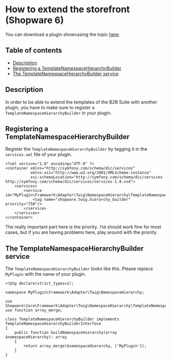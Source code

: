 # How to extend the storefront (Shopware 6)

You can download a plugin showcasing the topic [here](/products/editions/enterprise-edition/b2b-suite/example-plugins/B2bTemplateExtension.zip).

## Table of contents

*   [Description](#description)
*   [Registering a TemplateNamespaceHierarchyBuilder](#registering-a-templatenamespacehierarchybuilder)
*   [The TemplateNamespaceHierarchyBuilder service](#the-templatenamespacehierarchybuilder-service)

## Description

In order to be able to extend the templates of the B2B Suite with another plugin, you have to make sure to register a `TemplateNamespaceHierarchyBuilder` in your plugin.

## Registering a TemplateNamespaceHierarchyBuilder

Register the `TemplateNamespaceHierarchyBuilder` by tagging it in the `services.xml` file of your plugin.

```
<?xml version="1.0" encoding="UTF-8" ?>
<container xmlns="http://symfony.com/schema/dic/services"
           xmlns:xsi="http://www.w3.org/2001/XMLSchema-instance"
           xsi:schemaLocation="http://symfony.com/schema/dic/services http://symfony.com/schema/dic/services/services-1.0.xsd">
    <services>
        <service id="MyPlugin\Framework\Adapter\Twig\NamespaceHierarchy\TemplateNamespaceHierarchyBuilder">
            <tag name="shopware.twig.hierarchy_builder" priority="750"/>
        </service>
    </services>
</container>
```


The really important part here is the priority. `750` should work fine for most cases, but if you are having problems here, play around with the priority.

## The TemplateNamespaceHierarchyBuilder service

The `TemplateNamespaceHierarchyBuilder` looks like this. Please replace `MyPlugin` with the name of your plugin.

```
<?php declare(strict_types=1);

namespace MyPlugin\Framework\Adapter\Twig\NamespaceHierarchy;

use Shopware\Core\Framework\Adapter\Twig\NamespaceHierarchy\TemplateNamespaceHierarchyBuilderInterface;
use function array_merge;

class TemplateNamespaceHierarchyBuilder implements TemplateNamespaceHierarchyBuilderInterface
{
    public function buildNamespaceHierarchy(array $namespaceHierarchy): array
    {
        return array_merge($namespaceHierarchy, ['MyPlugin']);
    }
}
```